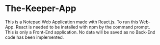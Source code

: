 # The-Keeper-App
This is a Notepad Web Application made with React.js. To run this Web-App. React is needed to be installed with npm by the command prompt. 
This is only a Front-End application. No data will be saved as no Back-End code has been implemented.
